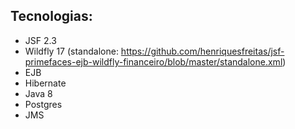 ## Tecnologias:
- JSF 2.3
- Wildfly 17 (standalone: https://github.com/henriquesfreitas/jsf-primefaces-ejb-wildfly-financeiro/blob/master/standalone.xml)
- EJB
- Hibernate
- Java 8
- Postgres
- JMS
